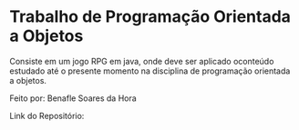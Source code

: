 # Trabalho de Programação Orientada a Objetos
Consiste em um jogo RPG em java, onde deve ser aplicado oconteúdo estudado até o presente momento na disciplina de programação orientada a objetos.

Feito por: Benafle Soares da Hora

Link do Repositório: 
